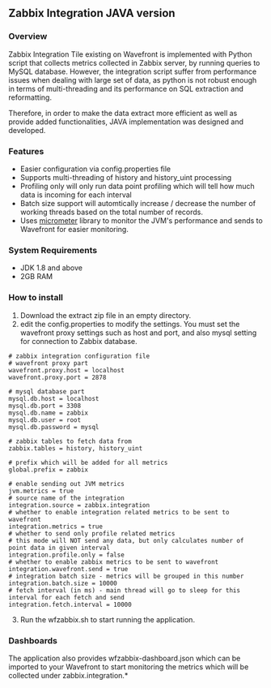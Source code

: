## Zabbix Integration JAVA version
### Overview
Zabbix Integration Tile existing on Wavefront is implemented with Python script that collects metrics collected in Zabbix server, by running queries to MySQL database. However, the integration script suffer from performance issues when dealing with large set of data, as python is not robust enough in terms of multi-threading and its performance on SQL extraction and reformatting.

Therefore, in order to make the data extract more efficient as well as provide added functionalities, JAVA implementation was designed and developed.
### Features
- Easier configuration via config.properties file
- Supports multi-threading of history and history_uint processing
- Profiling only will only run data point profiling which will tell how much data is incoming for each interval
- Batch size support will automtically increase / decrease the number of working threads based on the total number of records.
- Uses [micrometer](http://micrometer.io) library to monitor the JVM's performance and sends to Wavefront for easier monitoring.
### System Requirements
- JDK 1.8 and above
- 2GB RAM
### How to install
1. Download the extract zip file in an empty directory.
2. edit the config.properties to modify the settings. You must set the wavefront proxy settings such as host and port, and also mysql setting for connection to Zabbix database.
```
# zabbix integration configuration file
# wavefront proxy part
wavefront.proxy.host = localhost
wavefront.proxy.port = 2878

# mysql database part
mysql.db.host = localhost
mysql.db.port = 3308
mysql.db.name = zabbix
mysql.db.user = root
mysql.db.password = mysql

# zabbix tables to fetch data from
zabbix.tables = history, history_uint

# prefix which will be added for all metrics
global.prefix = zabbix

# enable sending out JVM metrics
jvm.metrics = true
# source name of the integration
integration.source = zabbix.integration
# whether to enable integration related metrics to be sent to wavefront
integration.metrics = true
# whether to send only profile related metrics
# this mode will NOT send any data, but only calculates number of point data in given interval
integration.profile.only = false
# whether to enable zabbix metrics to be sent to wavefront
integration.wavefront.send = true
# integration batch size - metrics will be grouped in this number
integration.batch.size = 10000
# fetch interval (in ms) - main thread will go to sleep for this interval for each fetch and send
integration.fetch.interval = 10000
```
3. Run the wfzabbix.sh to start running the application.
### Dashboards
The application also provides wfzabbix-dashboard.json which can be imported to your Wavefront to start monitoring the metrics which will be collected under zabbix.integration.*

